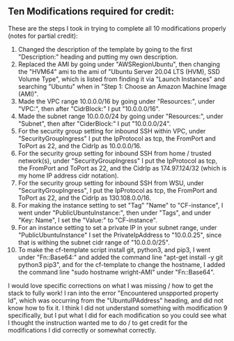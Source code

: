 Ten Modifications required for credit:
---
These are the steps I took in trying to complete all 10 modifications properly (notes for partial credit):
1. Changed the description of the template by going to the first "Description:" heading and putting my own description.
2. Replaced the AMI by going under "AWSRegionUbuntu", then changing the "HVM64" ami to the ami of "Ubuntu Server 20.04 LTS (HVM), SSD Volume Type", which is listed from finding it via "Launch Instances" and searching "Ubuntu" when in "Step 1: Choose an Amazon Machine Image (AMI)".
3. Made the VPC range 10.0.0.0/16 by going under "Resources:", under "VPC:", then after "CidrBlock:" I put "10.0.0.0/16".
4. Made the subnet range 10.0.0.0/24 by going under "Resources:", under "Subnet", then after "CiderBlock:" I put "10.0.0.0/24".
5. For the security group setting for inbound SSH within VPC, under "SecurityGroupIngress" I put the IpProtocol as tcp, the FromPort and ToPort as 22, and the CidrIp as 10.0.0.0/16.
6. For the security group setting for inbound SSH from home / trusted network(s), under "SecurityGroupIngress" I put the IpProtocol as tcp, the FromPort and ToPort as 22, and the CidrIp as 174.97.124/32 (which is my home IP address cidr notation).
7. For the security group setting for inbound SSH from WSU, under "SecurityGroupIngress", I put the IpProtocol as tcp, the FromPort and ToPort as 22, and the CidrIp as 130.108.0.0/16.
8. For making the instance setting to set "Tag" "Name" to "CF-instance", I went under "PublicUbuntuInstance:", then under "Tags", and under "Key: Name", I set the "Value:" to "CF-instance".
9. For an instance setting to set a private IP in your subnet range, under "PublicUbuntuInstance" I set the PrivateIpAddress to "10.0.0.25", since that is withing the subnet cidr range of "10.0.0.0/25".
10. To make the cf-template script install git, python3, and pip3, I went under "Fn::Base64:" and added the command line "apt-get install -y git python3 pip3", and for the cf-template to change the hostname, I added the command line "sudo hostname wright-AMI" under "Fn::Base64".

I would love specific corrections on what I was missing / how to get the stack to fully work! I ran into the error "Encountered unspported property Id", which was occurring from the "UbuntuIPAddress" heading, and did not know how to fix it. I think I did not understand something with modification 9 specifically, but I put what I did for each modification so you could see what I thought the instruction wanted me to do / to get credit for the modifications I did correctly or somewhat correctly.
